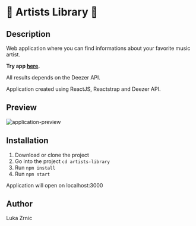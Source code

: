 # :musical_note: Artists Library :musical_note:

## Description

Web application where you can find informations about your favorite music artist.

**Try app [here](https://artists-library.herokuapp.com/).**

All results depends on the Deezer API.

Application created using ReactJS, Reactstrap and Deezer API.

## Preview

![application-preview](https://user-images.githubusercontent.com/22341530/57242518-fd7d4880-7033-11e9-8b6f-0833b4ed24c6.gif)

## Installation

1. Download or clone the project
2. Go into the project `cd artists-library`
3. Run `npm install`
4. Run `npm start`

Application will open on localhost:3000

## Author

Luka Zrnic
